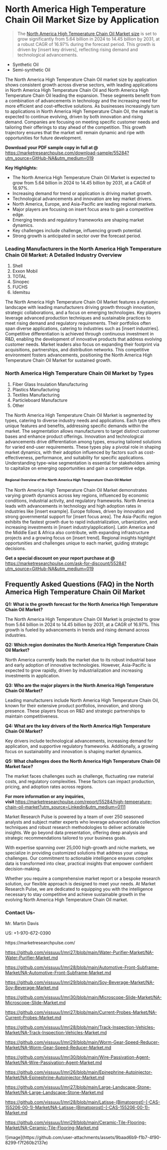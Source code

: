 <h1>North America High Temperature Chain Oil Market&nbsp;Size by Application</h1><blockquote><p>The <a href="https://marketresearchpulse.com/download-sample/55284?utm_source=GitHub-NA&amp;utm_medium=019">North America High Temperature Chain Oil Market size</a> is set to grow significantly from 5.64 billion in 2024 to 14.45 billion by 2031, at a robust CAGR of 16.97% during the forecast period. This growth is driven by [insert key drivers], reflecting rising demand and technological advancements.</p></blockquote><ul><li>Synthetic Oil<li> Semi-synthetic Oil</li></ul><p>The North America High Temperature Chain Oil market size by application shows consistent growth across diverse sectors, with leading applications in North America High Temperature Chain Oil and North America High Temperature Chain Oil leading the expansion. These segments benefit from a combination of advancements in technology and the increasing need for more efficient and cost-effective solutions. As businesses increasingly turn to applications in North America High Temperature Chain Oil, the market is expected to continue evolving, driven by both innovation and rising demand. Companies are focusing on meeting specific customer needs and tailoring their offerings to stay ahead of the competition. This growth trajectory ensures that the market will remain dynamic and ripe with opportunities for future development.</p><p><strong>Download your PDF sample copy in full at @ </strong><a href="https://marketresearchpulse.com/download-sample/55284?utm_source=GitHub-NA&amp;utm_medium=019">https://marketresearchpulse.com/download-sample/55284?utm_source=GitHub-NA&amp;utm_medium=019</a></p><p><strong>Key Highlights: </strong></p><ul><li>The North America High Temperature Chain Oil Market is expected to grow from 5.64 billion in 2024 to 14.45 billion by 2031, at a CAGR of 16.97%.</li><li>Increasing demand for trend or application is driving market growth.</li><li>Technological advancements and innovation are key market drivers.</li><li>North America, Europe, and Asia-Pacific are leading regional markets.</li><li>Major players are focusing on insert focus area to gain a competitive edge.</li><li>Emerging trends and regulatory frameworks are shaping market dynamics.</li><li>Key challenges include challenge, influencing growth potential.</li><li>Strong growth is anticipated in sector over the forecast period.</li></ul><h3>Leading Manufacturers in the North America High Temperature Chain Oil Market: A Detailed Industry Overview</h3><ol><li>Shell</li><li>Exxon Mobil</li><li>TOTAL</li><li>Sinopec</li><li>FUCHS</li><li>Idemitsu</li></ol><div class="flex max-w-full flex-col flex-grow"><div class="min-h-8 text-message flex w-full flex-col items-end gap-2 whitespace-normal break-words [.text-message+&amp;]:mt-5" dir="auto" data-message-author-role="assistant" data-message-id="fd8432e4-4910-450d-b182-61b7bfb0a01f" data-message-model-slug="gpt-4o"><div class="flex w-full flex-col gap-1 empty:hidden first:pt-[3px]"><div class="markdown prose w-full break-words dark:prose-invert light"><p>The North America High Temperature Chain Oil Market features a dynamic landscape with leading manufacturers driving growth through innovation, strategic collaborations, and a focus on emerging technologies. Key players leverage advanced production techniques and sustainable practices to meet rising demand and regulatory requirements. Their portfolios often span diverse applications, catering to industries such as [insert industries]. Competitive differentiation is achieved through continuous investment in R&amp;D, enabling the development of innovative products that address evolving customer needs. Market leaders also focus on expanding their footprint via acquisitions, partnerships, and distribution networks. This competitive environment fosters advancements, positioning the North America High Temperature Chain Oil Market for sustained growth.</p></div></div></div></div><h3>North America High Temperature Chain Oil Market by Types</h3><ol><li>Fiber Glass Insulation Manufacturing<li> Plastics Manufacturing<li> Textiles Manufacturing<li> Particleboard Manufacture<li> Other</li></ol><div class="flex max-w-full flex-col flex-grow"><div class="min-h-8 text-message flex w-full flex-col items-end gap-2 whitespace-normal break-words [.text-message+&amp;]:mt-5" dir="auto" data-message-author-role="assistant" data-message-id="084470be-0bb7-4664-bddf-5156b4f41249" data-message-model-slug="gpt-4o-mini"><div class="flex w-full flex-col gap-1 empty:hidden first:pt-[3px]"><div class="markdown prose w-full break-words dark:prose-invert light"><p>The North America High Temperature Chain Oil Market is segmented by types, catering to diverse industry needs and applications. Each type offers unique features and benefits, addressing specific demands within the market. The segmentation allows manufacturers to target distinct customer bases and enhance product offerings. Innovation and technological advancements drive differentiation among types, ensuring tailored solutions for varied end-user requirements. These types play a pivotal role in shaping market dynamics, with their adoption influenced by factors such as cost-effectiveness, performance, and suitability for specific applications. Understanding type-wise segmentation is essential for stakeholders aiming to capitalize on emerging opportunities and gain a competitive edge.</p></div></div></div></div><h3><span style="font-size: 11px;">Regional Overview of the North America High Temperature Chain Oil Market</span></h3><div class="flex max-w-full flex-col flex-grow"><div class="min-h-8 text-message flex w-full flex-col items-end gap-2 whitespace-normal break-words [.text-message+&amp;]:mt-5" dir="auto" data-message-author-role="assistant" data-message-id="e9038762-ce64-4e30-91c9-9bd413514231" data-message-model-slug="gpt-4o-mini"><div class="flex w-full flex-col gap-1 empty:hidden first:pt-[3px]"><div class="markdown prose w-full break-words dark:prose-invert light"><p>The North America High Temperature Chain Oil Market demonstrates varying growth dynamics across key regions, influenced by economic conditions, industrial activity, and regulatory frameworks. North America leads with advancements in technology and high adoption rates in industries like [insert example]. Europe follows, driven by innovation and strong governmental support for [insert focus area]. The Asia-Pacific region exhibits the fastest growth due to rapid industrialization, urbanization, and increasing investments in [insert industry/application]. Latin America and the Middle East &amp; Africa also contribute, with expanding infrastructure projects and a growing focus on [insert trend]. Regional insights highlight opportunities and challenges unique to each market, guiding strategic decisions.</p></div></div></div></div><p><strong>Get a special discount on your report purchase at @ </strong><a href="https://marketresearchpulse.com/ask-for-discount/55284?utm_source=GitHub-NA&amp;utm_medium=019">https://marketresearchpulse.com/ask-for-discount/55284?utm_source=GitHub-NA&amp;utm_medium=019</a></p><h2>Frequently Asked Questions (FAQ) in the North America High Temperature Chain Oil Market</h2><p><strong>Q1: What is the growth forecast for the North America High Temperature Chain Oil Market?</strong></p><p>The North America High Temperature Chain Oil Market is projected to grow from 5.64 billion in 2024 to 14.45 billion by 2031, at a CAGR of 16.97%. This growth is fueled by advancements in trends and rising demand across industries.</p><p><strong>Q2: Which region dominates the North America High Temperature Chain Oil Market?</strong></p><p>North America currently leads the market due to its robust industrial base and early adoption of innovative technologies. However, Asia-Pacific is expected to grow rapidly, driven by industrialization and increasing investments in application.</p><p><strong>Q3: Who are the major players in the North America High Temperature Chain Oil Market?</strong></p><p>Leading manufacturers include North America High Temperature Chain Oil, known for their extensive product portfolios, innovation, and strong presence. These players focus on R&amp;D and strategic partnerships to maintain competitiveness.</p><p><strong>Q4: What are the key drivers of the North America High Temperature Chain Oil Market?</strong></p><p>Key drivers include technological advancements, increasing demand for application, and supportive regulatory frameworks. Additionally, a growing focus on sustainability and innovation is shaping market dynamics.</p><p><strong>Q5: What challenges does the North America High Temperature Chain Oil Market face?</strong></p><p>The market faces challenges such as challenge, fluctuating raw material costs, and regulatory complexities. These factors can impact production, pricing, and adoption rates across regions.</p><p><strong>For more information or any inquiries, visit&nbsp;</strong><a href="https://marketresearchpulse.com/report/55284/high-temperature-chain-oil-market?utm_source=Linkedin&utm_medium=0111">https://marketresearchpulse.com/report/55284/high-temperature-chain-oil-market?utm_source=Linkedin&utm_medium=0111</a></p><p>Market Research Pulse is powered by a team of over 250 seasoned analysts and subject matter experts who leverage advanced data collection techniques and robust research methodologies to deliver actionable insights. We go beyond data presentation, offering deep analysis and strategic recommendations tailored to your business goals.</p><p>With expertise spanning over 25,000 high-growth and niche markets, we specialize in providing customized solutions that address your unique challenges. Our commitment to actionable intelligence ensures complex data is transformed into clear, practical insights that empower confident decision-making.</p><p>Whether you require a comprehensive market report or a bespoke research solution, our flexible approach is designed to meet your needs. At Market Research Pulse, we are dedicated to equipping you with the intelligence necessary to stay competitive and achieve sustainable growth in the evolving North America High Temperature Chain Oil market.</p><h3><strong>Contact Us-</strong></h3><p>Mr. Martin Davis</p><p>US: +1-970-672-0390</p><p>https://marketresearchpulse.com/</p><p><a href="https://github.com/vissuuu1/mri27/blob/main/Water-Purifier-Market/NA-Water-Purifier-Market.md">https://github.com/vissuuu1/mri27/blob/main/Water-Purifier-Market/NA-Water-Purifier-Market.md</a></p><p><a href="https://github.com/vissuuu1/mri28/blob/main/Automotive-Front-Subframe-Market/NA-Automotive-Front-Subframe-Market.md">https://github.com/vissuuu1/mri28/blob/main/Automotive-Front-Subframe-Market/NA-Automotive-Front-Subframe-Market.md</a></p><p><a href="https://github.com/vissuuu1/mri29/blob/main/Soy-Beverage-Market/NA-Soy-Beverage-Market.md">https://github.com/vissuuu1/mri29/blob/main/Soy-Beverage-Market/NA-Soy-Beverage-Market.md</a></p><p><a href="https://github.com/vissuuu1/mri30/blob/main/Microscope-Slide-Market/NA-Microscope-Slide-Market.md">https://github.com/vissuuu1/mri30/blob/main/Microscope-Slide-Market/NA-Microscope-Slide-Market.md</a></p><p><a href="https://github.com/vissuuu1/mri27/blob/main/Current-Probes-Market/NA-Current-Probes-Market.md">https://github.com/vissuuu1/mri27/blob/main/Current-Probes-Market/NA-Current-Probes-Market.md</a></p><p><a href="https://github.com/vissuuu1/mri28/blob/main/Track-Inspection-Vehicles-Market/NA-Track-Inspection-Vehicles-Market.md">https://github.com/vissuuu1/mri28/blob/main/Track-Inspection-Vehicles-Market/NA-Track-Inspection-Vehicles-Market.md</a></p><p><a href="https://github.com/vissuuu1/mri29/blob/main/Worm-Gear-Speed-Reducer-Market/NA-Worm-Gear-Speed-Reducer-Market.md">https://github.com/vissuuu1/mri29/blob/main/Worm-Gear-Speed-Reducer-Market/NA-Worm-Gear-Speed-Reducer-Market.md</a></p><p><a href="https://github.com/vissuuu1/mri30/blob/main/Wire-Passivation-Agent-Market/NA-Wire-Passivation-Agent-Market.md">https://github.com/vissuuu1/mri30/blob/main/Wire-Passivation-Agent-Market/NA-Wire-Passivation-Agent-Market.md</a></p><p><a href="https://github.com/vissuuu1/mri26/blob/main/Epinephrine-Autoinjector-Market/NA-Epinephrine-Autoinjector-Market.md">https://github.com/vissuuu1/mri26/blob/main/Epinephrine-Autoinjector-Market/NA-Epinephrine-Autoinjector-Market.md</a></p><p><a href="https://github.com/vissuuu1/mri27/blob/main/Large-Landscape-Stone-Market/NA-Large-Landscape-Stone-Market.md">https://github.com/vissuuu1/mri27/blob/main/Large-Landscape-Stone-Market/NA-Large-Landscape-Stone-Market.md</a></p><p><a href="https://github.com/vissuuu1/mri28/blob/main/Latisse-(Bimatoprost)-(-CAS-155206-00-1)-Market/NA-Latisse-(Bimatoprost)-(-CAS-155206-00-1)-Market.md">https://github.com/vissuuu1/mri28/blob/main/Latisse-(Bimatoprost)-(-CAS-155206-00-1)-Market/NA-Latisse-(Bimatoprost)-(-CAS-155206-00-1)-Market.md</a></p><p><a href="https://github.com/vissuuu1/mri29/blob/main/Ceramic-Tile-Flooring-Market/NA-Ceramic-Tile-Flooring-Market.md">https://github.com/vissuuu1/mri29/blob/main/Ceramic-Tile-Flooring-Market/NA-Ceramic-Tile-Flooring-Market.md</a></p>
![image](https://github.com/user-attachments/assets/9baad6b9-f1b7-4f90-8299-f7f260b2137e)
